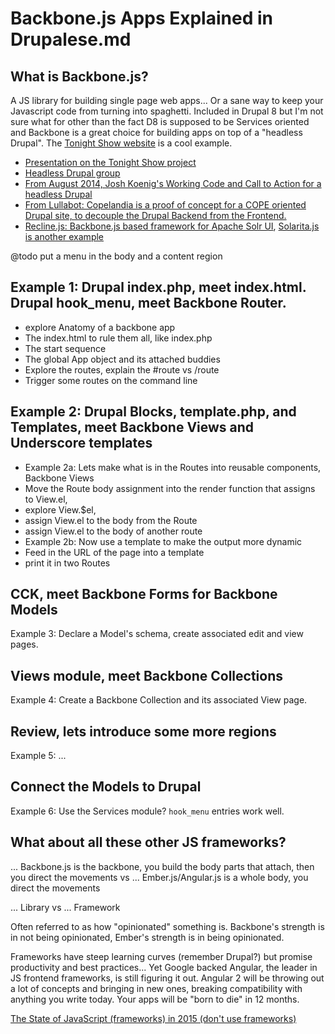 # Backbone.js Apps Explained in Drupalese.md

## What is Backbone.js?
A JS library for building single page web apps... Or a sane way to keep your Javascript code from turning into spaghetti. Included in Drupal 8 but I'm not sure what for other than the fact D8 is supposed to be Services oriented and Backbone is a great choice for building apps on top of a "headless Drupal". The [Tonight Show website](http://www.nbc.com/the-tonight-show) is a cool example.  

- [Presentation on the Tonight Show project](https://austin2014.drupal.org/session/here%E2%80%99s-drupal-tonight-tonight-show-jimmy-fallon)
- [Headless Drupal group](https://groups.drupal.org/headless-drupal)
- [From August 2014, Josh Koenig's Working Code and Call to Action for a headless Drupal](https://www.getpantheon.com/blog/headless-drupal-demo-working-code-and-call-action)
- [From Lullabot: Copelandia is a proof of concept for a COPE oriented Drupal site, to decouple the Drupal Backend from the Frontend.](https://github.com/Lullabot/copelandia)
- [Recline.js: Backbone.js based framework for Apache Solr UI](http://okfnlabs.org/blog/2012/11/01/recline-js-search-demo.html), [Solarita.js is another example](https://github.com/jbarroso/solritajs)

@todo put a menu in the body and a content region 

## Example 1: Drupal index.php, meet index.html. Drupal hook_menu, meet Backbone Router.
- explore Anatomy of a backbone app 
 - The index.html to rule them all, like index.php
 - The start sequence
 - The global App object and its attached buddies
 - Explore the routes, explain the #route vs /route
 - Trigger some routes on the command line

## Example 2: Drupal Blocks, template.php, and Templates, meet Backbone Views and Underscore templates
- Example 2a: Lets make what is in the Routes into reusable components, Backbone Views
 - Move the Route body assignment into the render function that assigns to View.el, 
 - explore View.$el, 
 - assign View.el to the body from the Route
 - assign View.el to the body of another route  
- Example 2b: Now use a template to make the output more dynamic
 - Feed in the URL of the page into a template
 - print it in two Routes


## CCK, meet Backbone Forms for Backbone Models
Example 3: Declare a Model's schema, create associated edit and view pages.


## Views module, meet Backbone Collections
Example 4: Create a Backbone Collection and its associated View page.


## Review, lets introduce some more regions
Example 5: ...

## Connect the Models to Drupal
Example 6: Use the Services module? `hook_menu` entries work well. 


## What about all these other JS frameworks?
... Backbone.js is the backbone, you build the body parts that attach, then you direct the movements
vs
... Ember.js/Angular.js is a whole body, you direct the movements

... Library
vs
... Framework

Often referred to as how "opinionated" something is. Backbone's strength is in not being opinionated, Ember's strength is in being opinionated.

Frameworks have steep learning curves (remember Drupal?) but promise productivity and best practices... Yet Google backed Angular, the leader in JS frontend frameworks, is still figuring it out. Angular 2 will be throwing out a lot of concepts and bringing in new ones, breaking compatibility with anything you write today. Your apps will be "born to die" in 12 months.  

[The State of JavaScript (frameworks) in 2015 (don't use frameworks)](http://www.breck-mckye.com/blog/2014/12/the-state-of-javascript-in-2015/) 

